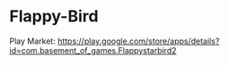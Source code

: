 # Flappy-Bird
Play Market: https://play.google.com/store/apps/details?id=com.basement_of_games.Flappystarbird2
